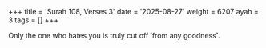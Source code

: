 +++
title = 'Surah 108, Verses 3'
date = '2025-08-27'
weight = 6207
ayah = 3
tags = []
+++

Only the one who hates you is truly cut off ˹from any goodness˺.